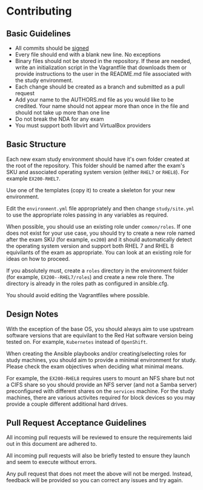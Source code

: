 # Contributing

## Basic Guidelines

* All commits should be [signed](https://help.github.com/en/articles/managing-commit-signature-verification)
* Every file should end with a blank new line. No exceptions
* Binary files should not be stored in the repository. If these are needed, write an initialization script in the Vagrantfile that downloads them or provide instructions to the user in the README.md file associated with the study environment.
* Each change should be created as a branch and submitted as a pull request
* Add your name to the AUTHORS.md file as you would like to be credited. Your name should not appear more than once in the file and should not take up more than one line
* Do not break the NDA for any exam
* You must support both libvirt and VirtualBox providers

## Basic Structure

Each new exam study environment should have it's own folder created at the root of the repository. This folder should be named after the exam's SKU and associated operating system version (either `RHEL7` or `RHEL8`). For example `EX200-RHEL7`.

Use one of the templates (copy it) to create a skeleton for your new environment.

Edit the `environment.yml` file appropriately and then change `study/site.yml` to use the appropriate roles passing in any variables as required.

When possible, you should use an existing role under `common/roles`. If one does not exist for your use case, you should try to create a new role named after the exam SKU (for example, `ex200`) and it should automatically detect the operating system version and support both RHEL 7 and RHEL 8 equivilants of the exam as appropriate. You can look at an existing role for ideas on how to proceed.

If you absolutely must, create a `roles` directory in the environment folder (for example, `EX200--RHEL7/roles`) and create a new role there. The directory is already in the roles path as configured in ansible.cfg.

You should avoid editing the Vagrantfiles where possible.

## Design Notes

With the exception of the base OS, you should always aim to use upstream software versions that are equivilant to the Red Hat software version being tested on. For example, `Kubernetes` instead of `OpenShift`.

When creating the Ansible playbooks and/or creating/selecting roles for study machines, you should aim to provide a minimal environment for study. Please check the exam objectives when deciding what minimal means.

For example, the `EX200-RHEL8` requires users to mount an NFS share but not a CIFS share so you should provide an NFS server (and not a Samba server) preconfigured with different shares on the `services` machine. For the study machines, there are various activites required for block devices so you may provide a couple different additional hard drives.

## Pull Request Acceptance Guidelines

All incoming pull requests will be reviewed to ensure the requirements laid out in this document are adhered to.

All incoming pull requests will also be briefly tested to ensure they launch and seem to execute without errors.

Any pull request that does not meet the above will not be merged. Instead, feedback will be provided so you can correct any issues and try again.
